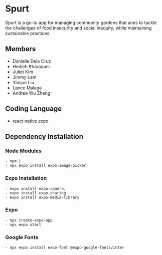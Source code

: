 # Spurt
Spurt is a go-to app for managing community gardens that aims to tackle the challenges of food insecurity and social inequity, while maintaining sustainable practices.

## Members
- Danielle Dela Cruz
- Hedieh Kharaqani
- Juliet Kim
- Jimmy Lam
- Yanjun Liu
- Lance Malaga
- Andrea Wu Zheng

## Coding Language
- react native expo

## Dependency Installation
### Node Modules
```
- npm i
- npx expo install expo-image-picker
```

### Expo Installation
```
- expo install expo-camera, 
- expo install expo-sharing
- expo install expo-media-library
```

### Expo
```
- npx create-expo-app
- npx expo start
```

### Google Fonts
```
- npx expo install expo-font @expo-google-fonts/inter 
```

